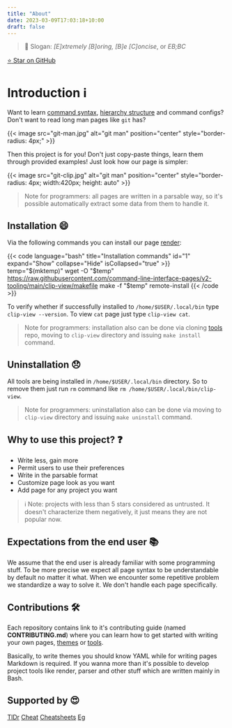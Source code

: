 ```yaml
---
title: "About"
date: 2023-03-09T17:03:18+10:00
draft: false
---
```


> :deciduous_tree: Slogan: *[E]xtremely [B]oring, [B]e [C]oncise*, or *EB;BC*

[:star: Star on GitHub](https://github.com/command-line-interface-pages/cli-pages)

# Introduction :information_source:

Want to learn [command syntax][cli-pages],
[hierarchy structure][directory-pages]
and command configs? Don't want to read long man pages like `git` has?

{{< image src="git-man.jpg" alt="git man" position="center"
    style="border-radius: 4px;" >}}

Then this project is for you! Don't just copy-paste things, learn them through
provided examples! Just look how our page is simpler:

{{< image src="git-clip.jpg" alt="git man" position="center"
    style="border-radius: 4px; width:420px; height: auto" >}}

> Note for programmers: all pages are written in a parsable way, so it's possible
> automatically extract some data from them to handle it.

## Installation :smile:

Via the following commands you can install our page
[render][render]:

{{< code language="bash" title="Installation commands" id="1" expand="Show"
    collapse="Hide" isCollapsed="true" >}}
temp="$(mktemp)"
wget -O "$temp" https://raw.githubusercontent.com/command-line-interface-pages/v2-tooling/main/clip-view/makefile
make -f "$temp" remote-install
{{< /code >}}

To verify whether if successfully installed to `/home/$USER/.local/bin` type
`clip-view --version`. To view `cat` page just type `clip-view cat`.

> Note for programmers: installation also can be done via cloning
> [tools][tools] repo, moving to `clip-view` directory and issuing
> `make install` command.

## Uninstallation :disappointed:

All tools are being installed in `/home/$USER/.local/bin` directory. So to remove
them just run `rm` command like `rm /home/$USER/.local/bin/clip-view`.

> Note for programmers: uninstallation also can be done via moving to
> `clip-view` directory and issuing `make uninstall` command.

## Why to use this project? :question:

- Write less, gain more
- Permit users to use their preferences
- Write in the parsable format
- Customize page look as you want
- Add page for any project you want

> :information_source: Note: projects with less than 5 stars considered as
> untrusted. It doesn't characterize them negatively, it just means
> they are not popular now.

## Expectations from the end user :books:

We assume that the end user is already familiar with some programming stuff. To
be more precise we expect all page syntax to be understandable by default no
matter it what. When we encounter some repetitive problem we standardize a way
to solve it. We don't handle each page specifically.

## Contributions :hammer_and_wrench:

Each repository contains link to it's contributing guide (named **CONTRIBUTING.md**)
where you can learn how to get started with writing your own pages,
[themes][themes]
or [tools][tools].

Basically, to write themes you should know YAML while for writing pages
Markdown is required. If you wanna more than it's possible to develop project
tools like render, parser and other stuff which are written mainly in Bash.

## Supported by :heart_eyes:

[TlDr](https://github.com/tldr-pages/tldr/pull/9845)
[Cheat](https://github.com/cheat/cheatsheets/pull/226)
[Cheatsheets](https://github.com/rstacruz/cheatsheets/pull/1953)
[Eg](https://github.com/srsudar/eg/pull/97)

[cli-pages]: https://github.com/command-line-interface-pages/cli-pages
[directory-pages]: https://github.com/command-line-interface-pages/directory-pages
[render]: https://github.com/command-line-interface-pages/v2-tooling/tree/main/clip-view
[themes]: https://github.com/command-line-interface-pages/themes
[tools]: https://github.com/command-line-interface-pages/v2-tooling
